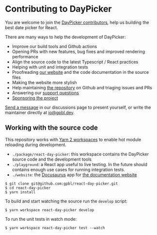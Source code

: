 # Contributing to DayPicker

You are welcome to join the [DayPicker
contributors](https://github.com/gpbl/react-day-picker/graphs/contributors),
help us building the best date picker for React.

There are many ways to help the development of DayPicker:

- Improve our build tools and Github actions
- Opening PRs with new features, bug fixes and improved rendering performance
- Align the source code to the latest Typescript / React practices
- Helping with unit and integration tests
- Proofreading [our website](http://react-day-picker-next.netlify.app) and the
  code documentation in the source files
- Making the website more stylish
- Help maintaining [the repository](https://github.com/gpbl/react-day-picker) on Github and triaging issues and PRs
- Answering our [support questions](https://github.com/gpbl/react-day-picker/discussions/categories/support)
- [Sponsoring the project](https://github.com/sponsors/gpbl)

[Send a
message](https://github.com/gpbl/react-day-picker/discussions)
in our discussions page to present yourself, or write the maintainer directly at
[io@gpbl.dev](mailto:io@gpbl.dev).

## Working with the source code

This repository works with [Yarn 2 workspaces](https://yarnpkg.com/features/workspaces) to enable hot module reloading during development.

- `./package/react-day-picker`: this workspace contains the DayPicker source code and the development tools
- `./playground`: a React app useful to live testing. In the future should contains enough use cases for running integration tests.
- `./website`: the [Docusaurus](http://v2.docusaurus.io) app for [the documentation website](http://react-day-picker-next.netlify.app)

```
$ git clone git@github.com:gpbl/react-day-picker.git
$ cd react-day-picker
$ yarn install
```

To build and start watching the source run the `develop` script:

```
$ yarn workspace react-day-picker develop
```

To run the unit tests in watch mode:

```
$ yarn workspace react-day-picker test --watch
```
